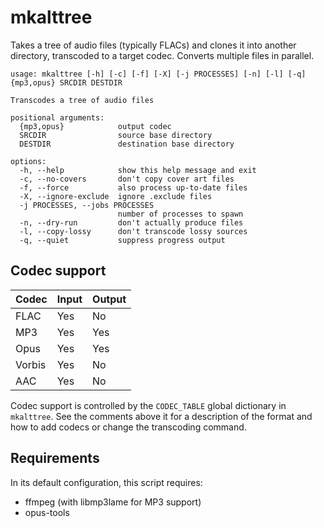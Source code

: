 # mkalttree
Takes a tree of audio files (typically FLACs) and clones it into another
directory, transcoded to a target codec. Converts multiple files in parallel.

```
usage: mkalttree [-h] [-c] [-f] [-X] [-j PROCESSES] [-n] [-l] [-q] {mp3,opus} SRCDIR DESTDIR

Transcodes a tree of audio files

positional arguments:
  {mp3,opus}            output codec
  SRCDIR                source base directory
  DESTDIR               destination base directory

options:
  -h, --help            show this help message and exit
  -c, --no-covers       don't copy cover art files
  -f, --force           also process up-to-date files
  -X, --ignore-exclude  ignore .exclude files
  -j PROCESSES, --jobs PROCESSES
                        number of processes to spawn
  -n, --dry-run         don't actually produce files
  -l, --copy-lossy      don't transcode lossy sources
  -q, --quiet           suppress progress output
```

## Codec support

| Codec   | Input | Output |
|---------|-------|--------|
| FLAC    | Yes   | No     |
| MP3     | Yes   | Yes    |
| Opus    | Yes   | Yes    |
| Vorbis  | Yes   | No     |
| AAC     | Yes   | No     |

Codec support is controlled by the ```CODEC_TABLE``` global dictionary in
```mkalttree```. See the comments above it for a description of the format and
how to add codecs or change the transcoding command.

## Requirements
In its default configuration, this script requires:
 - ffmpeg (with libmp3lame for MP3 support)
 - opus-tools
